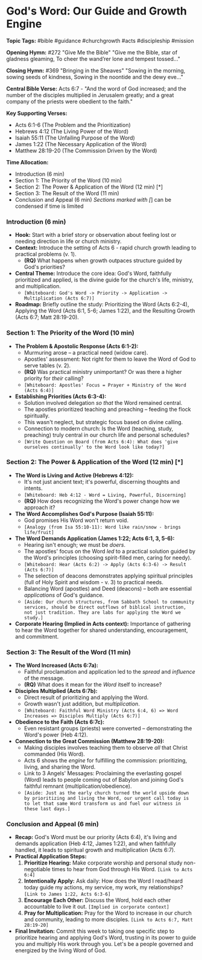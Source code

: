 # God's Word: Our Guide and Growth Engine

**Topic Tags:** #bible #guidance #churchgrowth #acts #discipleship #mission

**Opening Hymn:** #272 "Give Me the Bible" "Give me the Bible, star of gladness
gleaming, To cheer the wand’rer lone and tempest tossed..."

**Closing Hymn:** #369 "Bringing in the Sheaves" "Sowing in the morning, sowing
seeds of kindness, Sowing in the noontide and the dewy eve..."

**Central Bible Verse:** Acts 6:7 - "And the word of God increased; and the
number of the disciples multiplied in Jerusalem greatly; and a great company of
the priests were obedient to the faith."

**Key Supporting Verses:**

- Acts 6:1-6 (The Problem and the Prioritization)
- Hebrews 4:12 (The Living Power of the Word)
- Isaiah 55:11 (The Unfailing Purpose of the Word)
- James 1:22 (The Necessary Application of the Word)
- Matthew 28:19-20 (The Commission Driven by the Word)

**Time Allocation:**

- Introduction (6 min)
- Section 1: The Priority of the Word (10 min)
- Section 2: The Power & Application of the Word (12 min) [*]
- Section 3: The Result of the Word (11 min)
- Conclusion and Appeal (6 min) _Sections marked with [_] can be condensed if
  time is limited

### Introduction (6 min)

- **Hook:** Start with a brief story or observation about feeling lost or
  needing direction in life or church ministry.
- **Context:** Introduce the setting of Acts 6 - rapid church growth leading to
  practical problems (v. 1).
  - **(RQ)** What happens when growth outpaces structure guided by God's
    priorities?
- **Central Theme:** Introduce the core idea: God's Word, faithfully prioritized
  and applied, is the divine guide for the church's life, ministry, and
  multiplication.
  - `[Whiteboard: God's Word -> Priority -> Application -> Multiplication (Acts 6:7)]`
- **Roadmap:** Briefly outline the study: Prioritizing the Word (Acts 6:2-4),
  Applying the Word (Acts 6:1, 5-6; James 1:22), and the Resulting Growth (Acts
  6:7; Matt 28:19-20).

### Section 1: The Priority of the Word (10 min)

- **The Problem & Apostolic Response (Acts 6:1-2):**
  - Murmuring arose – a practical need (widow care).
  - Apostles' assessment: Not right for them to leave the Word of God to serve
    tables (v. 2).
  - **(RQ)** Was practical ministry unimportant? Or was there a higher priority
    for _their_ calling?
  - `[Whiteboard: Apostles' Focus = Prayer + Ministry of the Word (Acts 6:4)]`
- **Establishing Priorities (Acts 6:3-4):**
  - Solution involved delegation _so that_ the Word remained central.
  - The apostles prioritized teaching and preaching – feeding the flock
    spiritually.
  - This wasn't neglect, but strategic focus based on divine calling.
  - Connection to modern church: Is the Word (teaching, study, preaching) truly
    central in our church life and personal schedules?
  - `[Write Question on Board (from Acts 6:4): What does 'give ourselves continually' to the Word look like today?]`

### Section 2: The Power & Application of the Word (12 min) [*]

- **The Word is Living and Active (Hebrews 4:12):**
  - It's not just ancient text; it's powerful, discerning thoughts and intents.
  - `[Whiteboard: Heb 4:12 - Word = Living, Powerful, Discerning]`
  - **(RQ)** How does recognizing the Word's power change how we approach it?
- **The Word Accomplishes God's Purpose (Isaiah 55:11):**
  - God promises His Word won't return void.
  - `[Analogy (from Isa 55:10-11): Word like rain/snow - brings life/fruit]`
- **The Word Demands Application (James 1:22; Acts 6:1, 3, 5-6):**
  - Hearing isn't enough; we must be _doers_.
  - The apostles' focus on the Word _led_ to a practical solution guided by the
    Word's principles (choosing spirit-filled men, caring for needy).
  - `[Whiteboard: Hear (Acts 6:2) -> Apply (Acts 6:3-6) -> Result (Acts 6:7)]`
  - The selection of deacons demonstrates applying spiritual principles (full of
    Holy Spirit and wisdom - v. 3) to practical needs.
  - Balancing Word (apostles) and Deed (deacons) – both are essential
    _applications_ of God's guidance.
  - `[Aside: Our church structures, from Sabbath School to community services, should be direct outflows of biblical instruction, not just tradition. They are labs for applying the Word we study.]`
- **Corporate Hearing (Implied in Acts context):** Importance of gathering to
  hear the Word together for shared understanding, encouragement, and
  commitment.

### Section 3: The Result of the Word (11 min)

- **The Word Increased (Acts 6:7a):**
  - Faithful proclamation and application led to the _spread_ and _influence_ of
    the message.
  - **(RQ)** What does it mean for the _Word_ itself to increase?
- **Disciples Multiplied (Acts 6:7b):**
  - Direct result of prioritizing and applying the Word.
  - Growth wasn't just addition, but _multiplication_.
  - `[Whiteboard: Faithful Word Ministry (Acts 6:4, 6) => Word Increases => Disciples Multiply (Acts 6:7)]`
- **Obedience to the Faith (Acts 6:7c):**
  - Even resistant groups (priests) were converted – demonstrating the Word's
    power (Heb 4:12).
- **Connection to the Great Commission (Matthew 28:19-20):**
  - Making disciples involves teaching them to observe _all_ that Christ
    commanded (His Word).
  - Acts 6 shows the _engine_ for fulfilling the commission: prioritizing,
    living, and sharing the Word.
  - Link to 3 Angels' Messages: Proclaiming the everlasting gospel (Word) leads
    to people coming out of Babylon and joining God's faithful remnant
    (multiplication/obedience).
  - `[Aside: Just as the early church turned the world upside down by prioritizing and living the Word, our urgent call today is to let that same Word transform us and fuel our witness in these last days.]`

### Conclusion and Appeal (6 min)

- **Recap:** God's Word must be our priority (Acts 6:4), it's living and demands
  application (Heb 4:12, James 1:22), and when faithfully handled, it leads to
  spiritual growth and multiplication (Acts 6:7).
- **Practical Application Steps:**
  1.  **Prioritize Hearing:** Make corporate worship and personal study
      non-negotiable times to hear from God through His Word.
      `[Link to Acts 6:4]`
  2.  **Intentionally Apply:** Ask daily: How does the Word I read/heard today
      guide my actions, my service, my work, my relationships?
      `[Link to James 1:22, Acts 6:3-6]`
  3.  **Encourage Each Other:** Discuss the Word, hold each other accountable to
      live it out. `[Implied in corporate context]`
  4.  **Pray for Multiplication:** Pray for the Word to increase in our church
      and community, leading to more disciples.
      `[Link to Acts 6:7, Matt 28:19-20]`
- **Final Invitation:** Commit this week to taking one specific step to
  prioritize hearing and applying God's Word, trusting in its power to guide you
  and multiply His work through you. Let's be a people governed and energized by
  the living Word of God.
